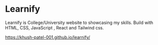# Learnify

Learnify is College/University website to showcasing my skills. Build with HTML, CSS, JavaScript , React and Tailwind css.

https://khush-patel-001.github.io/learnify/
